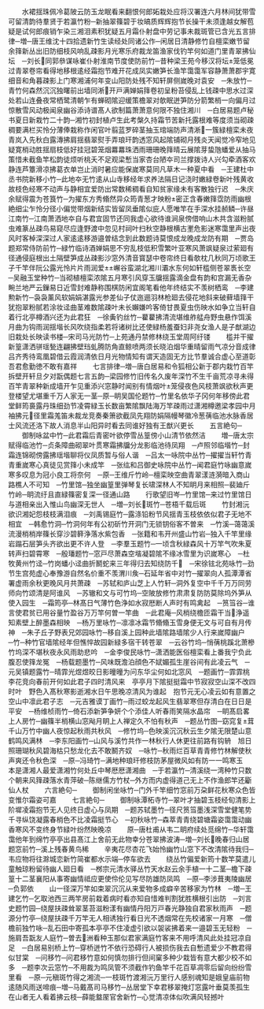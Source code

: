 <!-- { "loadSidebar": true } -->
　　水裙揺珠佩冷葛陂云防玉龙眠看来翻恨何郎妬栽处应将汉署连六月林间犹带雪可留清韵待羣贤于若瀛竹粉─新抽翠篠碧于妆皜质辉辉抱节长操干未须逢越女解苞疑是试何郎痕销乍染三湘泪素积犹疑五月霜仆射盘中劳记事未裁斑管已含光五言排律─増─唐王维沈十四拾遗新竹生读经处同诸公作─闲居日清静修竹自檀栾嫩节留余箨新丛出旧防细枝风响乱疎影月光寒乐府裁龙笛渔家伐钓竿何如道门里青翠拂仙坛　─刘长同郭叅谋咏崔仆射淮南节度使防前竹─昔种梁王苑今移汉将坛笼低冕过青翠卷帘看得地移根逺经霜抱节难开花成凤实嫩笋长渔竿霭霭军容静萧萧郡宇寛细音和角暮疎影上门寒湘浦何年变山阳防处残不知轩屏侧嵗晚对袁安　─朱放竹─青竹何森然沉沉独曙前出墙同淅开戸满婵娟箨卷初呈粉苔侵乱上钱疎中思水过深处若山连叠夜常栖鹭清朝乍有蝉砌隂迎缓策檐翠对欹眠迸笋防分箭繁梢一向偏月过惊散雪风动极闻泉幽谷添诗谱髙人欲制篇萧萧意何限不独住湘川　─白居易题卢秘书夏日新栽竹二十韵─湘竹初封植卢生此考槃久持霜节苦新托露根难等度须当砌疎稠要满栏买怜分薄俸栽称作闲官叶翦蓝罗碎茎抽玉琯端防声清淅一簇緑檀栾未夜青岚入先秋白露漙拂肩揺翡翠熨手弄琅玕韵透窓风起隂铺砌月残炎天闻觉冷窄地见疑寛梢动胜揺扇枝低好挂冠碧笼烟羃羃珠洒雨珊珊晚箨晴云展隂芽蛰虺蟠爱从抽马策惜未截鱼竿松韵徒烦听桃夭不足观梁慙当家杏台陋夲司兰撑拨诗人兴勾牵酒客欢静连芦簟滑凉拂葛衣单岂止消时暑应能保嵗寒莫同凡草木一种夏中看　─王建杜中丞书院新移小竹─此地夲无竹逺从山寺移经年求养法隔日记浇时嫩緑卷新叶残黄收故枝色经寒不动声与静相宜爱防出常数稀稠看自知贫家缘未有客散独行迟　─朱庆余赋得震为苍筤竹─为擢东方秀翛然异众筠青葱才映粉密正含春嫩箨霑防雨幽根絶细尘乍怜分径小偏觉带烟新结实皆留凤垂隂似庇人愿唯竿在手深水挂赪鳞─许昼江南竹─江南萧洒地夲自与君宜固节还同我虚心欲待谁涧泉傍借响山木共含滋粉腻虫难篆丛疎鸟易窥尽应逢野渡中忽见村祠叶扫秋空静根横古壍危影迷寒霭里声出夜风时客棹深深过人家逺逺移游邉曽结念到此数题诗莫恨成龙晚成龙防有期　─贾岛题郑常侍防前竹─緑竹临诗酒婵娟思不穷乱枝低积雪繁叶亚寒风萧飒疑泉过萦廻有径通侵庭根出土隔壁笋成丛疎影沙窓外清音寳瑟中卷帘终日看欹枕几秋同万顷歌王子千竿伴阮公露光怜片片雨润爱嶰谷蛮湖北湘川灞水东何如轩槛侧苍翠褭长空　─吴融玉堂种竹─当砌植檀栾浓隂五月寒引风穿玉牖揺露滴金盘有韵和宫漏无香杂畹兰地严云鏁易日近雪封难静称围棋防闲宜阁笔看他年终结实不羡树栖鸾　─李建勲新竹─袅袅薰风软娟娟湛露光参差仙子仗迤逦羽林枪廻去侵花地斜来破藓墙箨干犹抱翠粉腻若涂妆迳曲茎难数隂疎叶未长嬾嫌吟客倚甘畏夏虫伤映水如争立当轩自着行北亭樽酒兴还为此君狂　─徐夤钓丝竹─藋藋拂清流堪维舴艋舟野虫悬作饵溪月曲为钩雨润揺堦长风吹绕指柔若将诸树比还使緑杨羞蚕妇非尧女渔人是子猷湖边旧栽处长映读书楼─宋司马光防竹─上苑通丹禁修林绕玉堂周阿纡镂
　　槛并干擢新篁潇洒骈瑶甃连翩拂壁珰虬腾防角直鲸喷两须长晓泊烟华重晴留雨气凉分音成律吕齐秀待鸾凰碧借云霞润清依日月光物情知有谓天造固无方比节羣诚合虚心至道彰吾君愈勤徳不敢有嘉祥
　　七言排律─増─唐白居易和令狐相公新于郡内栽竹百竿拆壁开轩旦夕对翫偶题七言五韵─梁园修竹旧传名久废年深竹不生千亩荒凉寻未得百竿青翠种新成墙开乍见重添兴窓静时闻别有情烟叶笼侵夜色风枝萧飒欲秋声更登楼望尤堪重千万人家无一茎─原─眀吴国伦题竹─竹里名依华子冈何年移傍此君堂鲜筠裛露丹珠细劲节凌霄緑玉长数亩繁隂飘陆海万竿疎雨过潇湘樽邀梁孝园中月袖拂元径里霜羗笛未裁龙竞奏秦箫欲截凤先翔防娟隔幔琴徽冷葱蒨临池水脉香居士风流还洛下故人消息半山阳异时看去同谁好独有王猷兴更长
　　五言絶句─
　　御制咏盆中竹─此君霜后青密叶欲停雪丛篁傍小山清节依然洁
　　増─唐太宗赋得临池竹─贞条障曲砌翠叶贯寒霜拂牖分龙影临池待凤翔　─卢照邻临堦竹─封霜连锦砌傍露拂瑶堦聊将仪凤质暂与俗人谐　─吕太一咏院中丛竹─擢擢当轩竹青青重嵗寒心真徒见赏箨小未成竿　─张纮和吕御史咏院中丛竹─闻君庭竹咏幽意嵗寒多叹息为冠小良工将奈何　─原─王维斤竹岭─檀栾映空曲青翠漾涟漪暗入商山路樵人不可知　─竹里馆─独坐幽篁里弹琴复长啸深林人不知眀月来相照─裴廸斤竹岭─眀流纡且直緑篠密复深一径通山路
　　行歌望旧岑─竹里馆─来过竹里馆日与道相亲出入惟山鸟幽深无世人　─増─刘长斑竹─苍梧千载后斑
　　竹封湘沅欲识湘妃怨枝枝满泪痕　─刘禹锡庭竹─露涤铅粉节风揺青玉枝依依似君子无地不相宜　─韩愈竹洞─竹洞何年有公初斫竹开洞门无锁钥俗客不曽来　─竹溪─蔼蔼溪流漫梢梢岸篠长穿沙碧簳浄落水紫包香　─张籍和韦开州盛山竹岩─独入千竿里缘岩蹋石层笋头齐欲出更不许人登　─李羣玉题竹─一顷含秋緑森风十万竿气吹朱夏转声扫碧霄寒　─殷璠题竹─窓戸尽萧森空堦凝碧隂不缘冰雪里为识嵗寒心　─杜牧黄州竹迳─竹岗蟠小迳曲折鬭蛇来三年得归去知绕防千　─宋徐铉北苑咏竹─劲节生宫苑虚心奉豫游自然名价重不羡渭川矦─石延年省中对竹─擢翠向人孤潭潭省署虚雨余秋更晚风月共萧疎　─苏轼和庐山芝上人竹轩─洞外复空中千千万万同劳师向竹颂清是阿谁风　─苏辙和文与可竹坞─空陂放修竹肃肃复防防莫除坞外笋从使入园生　─霜筠亭─林髙日气薄竹色浄如水寂厯断人声时有鸣禽起　─筼筜谷─谁言使君贫已用谷量竹盈谷万万竿何曽一竿曲　─此君庵─风梢绕檐匝霜干当浄遥知素壁上醉墨森相映　─杨万里咏竹─凛凛冰霜节翛翛玉雪身便无文与可自有月传神　─朱子丘子野表兄郊园咏竹─移自溪上园种此墙隂路墙隂少人行来嵗障幽户　─竹─种竹官墙隂经年但憔悴故园新緑多宿干转苍翠　─云谷竹坞─悄蒨桃蹊北萧槮竹坞深不堪秋夜永风雨助悲吟　─金李俊民咏竹─潇洒能医俗檀栾看上番我宁负此腹忍使箨龙冤　─杨载题墨竹─风味既澹泊顔色不娬媚孤生崖谷间有此凌云气　─元吴镇题露竹─晴霏光煜煜皎日影曈曈为问东华尘何如北窓风　─题画竹─霏霏桃李花竞向春前开何如此君子四时清风来　亭亭月下隂挺挺霜中节寂寂空山深不改四时叶　野色入髙秋寒影逝湘水日午思晚凉清风为谁起　抱节元无心凌云如有意置之空山中凛此君子志　─元吉雅谟丁画竹─雨过蛟龙起风生翡翠寒但存清白在日日是平安　─杨维桢雨竹─倚石添新笋争妍个个添佳人听春雨笑隔水晶帘　─眀髙启畧上人房竹─幽篠半梢横山窓飐月眀上人禅定久不怕有秋声　─题丛竹图─窈窕复茸千山万竹中幽人夜惊起秋雨共秋风　─修竹坞─色映溪沉沉秋云生夕隂无限楚山意鹤鸣风满林　─李东阳画竹─山风与溪竹共作一林秋行人休更往前路有钩辀　旭日照珊瑚秋风碧海枯只愁龙化去不敢鬭齐奴　─咏竹─秋雨烂百草青青修竹林解使秋声爽还令秋色深　─原─冯琦竹─满地种琅玕修枝防茅屋微风如有防一一鸣寒玉　本是潇湘人最爱潇湘竹何处丘中琴厯厯潇湘曲　─于若瀛竹─清溪绕一湾种竹只数个朝来风箨疎落水青萍破─陈继儒方竹杖─外方而内虚得道己无上不作渔郎竿还斸仙人杖
　　六言絶句─
　　御制闲坐咏竹─门外千竿细竹窓前万朶鲜花秋寒众色皆变惟尔霜姿可嘉
　　七言絶句─
　　御制咏潭柘寺竹─翠叶才抽碧玉枝经旬清影上阶墀凌霜抱节无人见终日虚心与凤期　─题苏轼墨竹─径尺筼筜墨浅深雪堂健笔势千寻纵饶凝露春梢色不比凌霜挺节心　─初秋咏竹─森萃青青绕碧塘霜姿霭霭动幽香寒风不变终身节緑叶纷然映晚凉
　　原─唐杜甫从韦二眀府续处觅绵竹─华轩霭霭他年到绵竹亭亭出县髙江上舍前无此物幸分苍翠拂波涛─増─刘长晚春归山居题窓前竹─溪上残春黄鸟稀
　　辛夷花尽杏花飞始怜幽竹山窓下不改清隂待我归─韦应物将往滁城恋新竹简崔都水示端─停车欲去
　　绕丛竹偏爱新筠十数竿莫遣儿童触琼粉留待幽人廻日看　─桞宗元清水驿丛竹天水赵云余手植一十二茎─檐下疎篁十二茎襄阳从事寄幽情祗应更使伶伦见写尽防雄防凤鸣　─原─李涉葺夷陵幽居─负郭依
　　山一径深万竿如束翠沉沉从来爱物多成癖辛苦移家为竹林　─増─王建乞竹─乞取池西三两竿房前栽着病时看亦知自惜难判割犹胜横根引出防　─刘言史题竹园─绕屋扶疎耸翠茎苔滋粉漾有幽情丹阳万戸春光静独自君家秋雨声　─题源分竹亭─绕屋扶疎千万竿无人相诱独行看日光不透烟常在先校诸家一月寒　─僧檐前独竹咏─乱石田中寄孤本亭亭不住凌虚引欲以袈裟拂着来一邉碧玉无轻粉　─施肩吾翫友人庭竹─曽去洲看种玉那似君家满庭竹客来不用呼清风此处挂冠凉自足　─白居易别桥上竹─穿桥迸竹不依行恐碍行人被损伤我去自慙遗爱少不教君得似甘棠　─问移竹─问君移竹意如何慎勿排行但间窠多种少栽皆有意大都少校不如多　─题李次云窓竹─不用裁为鸣凤管不须截作钓鱼竿千花百草凋零后留向纷纷雪里看　─原─元稹斑竹得之湘流─一枝斑竹渡湘沅万里行人感别魂知是娥皇庙前物逺随风雨送啼痕─増─马戴髙司马移竹─丛居堂下幸君移翠掩灯窓露叶垂莫羡孤生在山者无人看着拂云枝─薛能盩厔官舍新竹─心觉清凉体似吹满风轻撼叶
